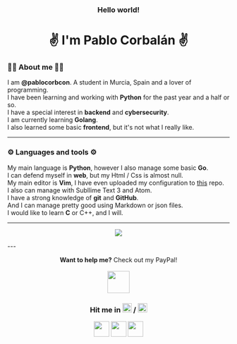 <h3 align="center">Hello world!</h3>
<h1 align="center">✌️ I'm Pablo Corbalán ✌️</h1>
 
### 🙋‍♂️ About me 🙋‍♂️
<p>I am <strong>@pablocorbcon</strong>. A student in Murcia, Spain and a lover of programming.<br>I have been learning and working with <strong>Python</strong> for the past year and a half or so.<br>I have a special interest in <strong>backend</strong> and <strong>cybersecurity</strong>.<br>I am currently learning <strong>Golang</strong>.<br>I also learned some basic <strong>frontend</strong>, but it's not what I really like.<br></p>

---

### ⚙️ Languages and tools ⚙️
<p>My main language is <strong>Python</strong>, however I also manage some basic <strong>Go</strong>.<br>I can defend myself in <strong>web</strong>, but my Html / Css is almost null.<br>My main editor is <strong>Vim</strong>, I have even uploaded my configuration to <a href="https://github.com/PabloCorbCon/vim-config">this</a> repo.<br>I also can manage with Subllime Text 3 and Atom.<br>I have a strong knowledge of <strong>git</strong> and <strong>GitHub</strong>.<br>And I can manage pretty good using Markdown or json files.<br>I would like to learn <strong>C</strong> or C++, and I will.</p>


---

<p align="center"><img src="https://metrics.lecoq.io/pblcc?template=classic&config.timezone=Europe%2FMadrid"></p>
---

<p align="center"><strong>Want to help me?</strong> Check out my PayPal!<br><br><a href="https://paypal.me/pablocorbcon"><img width="50px" src="https://www.flaticon.es/svg/static/icons/svg/985/985680.svg"></a>
</p>

<h3 align="center">Hit me in <img src="https://www.flaticon.es/svg/static/icons/svg/197/197593.svg" width="21px"> / <img src="https://www.flaticon.es/svg/static/icons/svg/197/197374.svg" width="21px"></h3>

<p align="center">
  <a href="https://twitter.com/pablocorbcon"><img src="https://www.flaticon.es/svg/static/icons/svg/733/733579.svg" width="35px"></a>
  <a href="https://reddit.com/u/ProgsNYX_"><img src="https://www.flaticon.es/svg/static/icons/svg/2111/2111589.svg" width="35px"></a>
  <a href="https://t.me/pablocorbcon"><img src="https://www.flaticon.es/svg/static/icons/svg/2111/2111644.svg" width="35px"></a>
</p>

